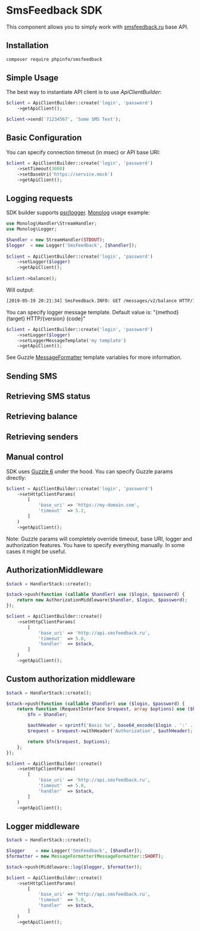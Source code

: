 SmsFeedback SDK
===============
This component allows you to simply work with [smsfeedback.ru](https://smsfeedback.ru) base API.

Installation
------------
```bash
composer require phpinfo/smsfeedback
``` 

Simple Usage
------------
The best way to instantiate API client is to use *ApiClientBuilder*:
```php
$client = ApiClientBuilder::create('login', 'password')
    ->getApiClient();

$client->send('71234567', 'Some SMS Text');
```

Basic Configuration
-------------------
You can specify connection timeout (in msec) or API base URI:
```php
$client = ApiClientBuilder::create('login', 'password')
    ->setTimeout(3000)
    ->setBaseUri('https://service.mock')
    ->getApiClient();
```

Logging requests
----------------
SDK builder supports [psr/logger](https://github.com/php-fig/log). [Monolog](https://github.com/Seldaek/monolog) 
usage example:

```php
use Monolog\Handler\StreamHandler;
use Monolog\Logger;

$handler = new StreamHandler(STDOUT);
$logger  = new Logger('SmsFeedback', [$handler]);
        
$client = ApiClientBuilder::create('login', 'password')
    ->setLogger($logger)
    ->getApiClient();
    
$client->balance();
```

Will output:
```bash
[2019-05-19 20:21:34] SmsFeedback.INFO: GET /messages/v2/balance HTTP/1.1 200 [] []
```

You can specify logger message template. Default value is: "{method} {target} HTTP/{version} {code}"
```php
$client = ApiClientBuilder::create('login', 'password')
    ->setLogger($logger)
    ->setLoggerMessageTemplate('my template')
    ->getApiClient();
```

See Guzzle [MessageFormatter](https://github.com/guzzle/guzzle/blob/master/src/MessageFormatter.php) template variables for more information.  

Sending SMS
-----------

Retrieving SMS status
--------------------

Retrieving balance
------------------

Retrieving senders
------------------

Manual control
--------------
SDK uses [Guzzle 6](https://github.com/guzzle/guzzle) under the hood. You can specify Guzzle params directly:
```php
$client = ApiClientBuilder::create('login', 'password')
    ->setHttpClientParams(
        [
            'base_uri' => 'https://my-domain.com',
            'timeout'  => 5.2,
        ]
    )
    ->getApiClient();
```

Note: Guzzle params will completely override timeout, base URI, logger and authorization features.
You have to specify everything manually. In some cases it might be useful.

AuthorizationMiddleware
-----------------------
```php
$stack = HandlerStack::create();

$stack->push(function (callable $handler) use ($login, $password) {
    return new AuthorizationMiddleware($handler, $login, $password);
});

$client = ApiClientBuilder::create()
    ->setHttpClientParams(
        [
            'base_uri' => 'http://api.smsfeedback.ru',
            'timeout'  => 5.0,
            'handler'  => $stack,
        ]
    )
    ->getApiClient();
```

Custom authorization middleware
-------------------------------
```php
$stack = HandlerStack::create();

$stack->push(function (callable $handler) use ($login, $password) {
    return function (RequestInterface $request, array $options) use ($handler, $login, $password) {
        $fn = $handler;

        $authHeader = sprintf('Basic %s', base64_encode($login . ':' . $password));
        $request = $request->withHeader('Authorization', $authHeader);

        return $fn($request, $options);
    };
});

$client = ApiClientBuilder::create()
    ->setHttpClientParams(
        [
            'base_uri' => 'http://api.smsfeedback.ru',
            'timeout'  => 5.0,
            'handler'  => $stack,
        ]
    )
    ->getApiClient();
```

Logger middleware
-----------------
```php
$stack = HandlerStack::create();

$logger    = new Logger('SmsFeedback', [$handler]);
$formatter = new MessageFormatter(MessageFormatter::SHORT);

$stack->push(Middleware::log($logger, $formatter));

$client = ApiClientBuilder::create()
    ->setHttpClientParams(
        [
            'base_uri' => 'http://api.smsfeedback.ru',
            'timeout'  => 5.0,
            'handler'  => $stack,
        ]
    )
    ->getApiClient();
```

